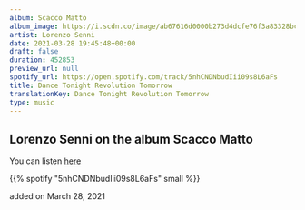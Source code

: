 ```yaml
---
album: Scacco Matto
album_image: https://i.scdn.co/image/ab67616d0000b273d4dcfe76f3a83328bcbc776d
artist: Lorenzo Senni
date: 2021-03-28 19:45:48+00:00
draft: false
duration: 452853
preview_url: null
spotify_url: https://open.spotify.com/track/5nhCNDNbudIii09s8L6aFs
title: Dance Tonight Revolution Tomorrow
translationKey: Dance Tonight Revolution Tomorrow
type: music
---
```


## Lorenzo Senni on the album Scacco Matto

You can listen [here](https://open.spotify.com/track/5nhCNDNbudIii09s8L6aFs)

{{% spotify "5nhCNDNbudIii09s8L6aFs" small %}}

added on March 28, 2021